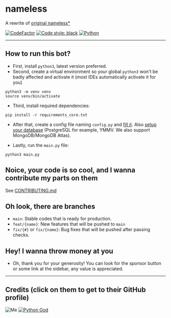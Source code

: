 # nameless

A rewrite of [original nameless*](https://github.com/FoxeiZ/nameless)

[![CodeFactor](https://www.codefactor.io/repository/github/lilia-workshop/nameless/badge/main)](https://www.codefactor.io/repository/github/lilia-workshop/nameless/overview/main)
[![Code style: black](https://img.shields.io/badge/code%20style-black-000000.svg)](https://github.com/psf/black)
[![Python](https://badgen.net/badge/Python/3.10/)](https://python.org/)

----------------------------------------

## How to run this bot?

- First, install `python3`, latest version preferred.
- Second, create a virtual environment so your global `python3` won't be badly affected and activate it (most IDEs
  automatically activate it for you)

```shell
python3 -m venv venv
source venv/bin/activate
```

- Third, install required dependencies:

```shell
pip install -r requirements_core.txt
```

- After that, create a config file naming `config.py`
  and [fill it](https://github.com/Lilia-Workshop/nameless/wiki/config.py).
  Also [setup your database](https://github.com/Lilia-Workshop/nameless/wiki/Setup-database-(PostgreSQL)) (PostgreSQL
  for example, YMMV. We also support MongoDB/MongoDB Atlas).

- Lastly, run the `main.py` file:

```shell
python3 main.py
```

## Noice, your code is so cool, and I wanna contribute my parts on them

See [CONTRIBUTING.md](https://github.com/Lilia-Workshop/nameless/blob/main/CONTRIBUTING.md)

## Oh look, there are branches

- `main`: Stable codes that is ready for production.
- `feat/{name}`: New features that will be pushed to `main`
- `fix/{#}` or `fix/{name}`: Bug fixes that will be pushed after passing checks.

## Hey! I wanna throw money at you

- Oh, thank you for your generosity! You can look for the sponsor button or some link at the sidebar, any value is
  appreciated.

----------------------------------------

## Credits (click on them to get to their GitHub profile)

![Me](https://img.shields.io/badge/%E2%9D%A4%EF%B8%8FMade%20with%20love%20by-Swyrin%237193-red?style=for-the-badge&logo=discord)
[![Python God](https://img.shields.io/badge/Python%20God-C%C3%A1o%20trong%20s%C3%A1ng%238029-blue?style=for-the-badge&logo=python)](https://github.com/FoxeiZ)
